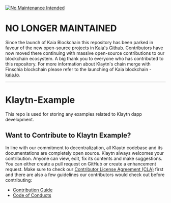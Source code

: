 [![No Maintenance Intended](http://unmaintained.tech/badge.svg)](http://unmaintained.tech/)

# NO LONGER MAINTAINED

Since the launch of Kaia Blockchain this repository has been parked in favour of the new open-source projects in [Kaia's Github](https://github.com/kaiachain). Contributors have now moved there continuing with massive open-source contributions to our blockchain ecosystem. A big thank you to everyone who has contributed to this repository. For more information about Klaytn's chain merge with Finschia blockchain please refer to the launching of Kaia blockchain - [kaia.io](http://kaia.io/).

---

# Klaytn-Example

This repo is used for storing any examples related to Klaytn dapp development.  

## Want to Contribute to Klaytn Example? <a id="want-to-contribute"></a>

In line with our commitment to decentralization, all Klaytn codebase and its documentations are completely open source. Klaytn always welcomes your contribution. Anyone can view, edit, fix its contents and make suggestions. You can either create a pull request on GitHub or create a enhancement request. Make sure to check our [Contributor License Agreement (CLA)](https://gist.github.com/e78f99e1c527225637e269cff1bc7e49) first and there are also a few guidelines our contributors would check out before contributing:

- [Contribution Guide](./CONTRIBUTING.md)
- [Code of Conducts](./code-of-conduct.md)